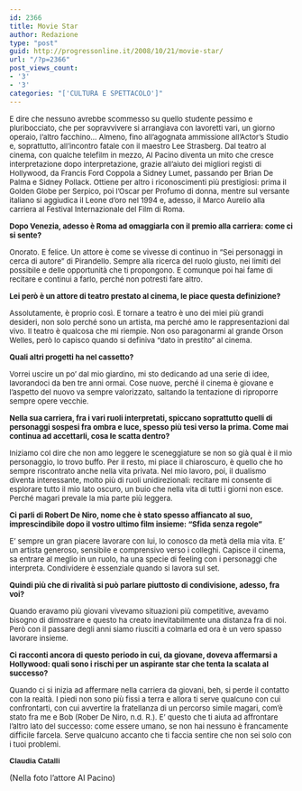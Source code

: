 ```yaml
---
id: 2366
title: Movie Star
author: Redazione
type: "post"
guid: http://progressonline.it/2008/10/21/movie-star/
url: "/?p=2366"
post_views_count:
- '3'
- '3'
categories: "['CULTURA E SPETTACOLO']"
---
```


<span style="font-size: small; ">E dire che nessuno avrebbe scommesso su quello studente pessimo e pluribocciato, che per sopravvivere si arrangiava con lavoretti vari, un giorno operaio, l’altro facchino… Almeno, fino all’agognata ammissione all’Actor’s Studio e, soprattutto, all’incontro fatale con il maestro Lee Strasberg. Dal teatro al cinema, con qualche telefilm in mezzo, Al Pacino diventa un mito che cresce interpretazione dopo interpretazione, grazie all’aiuto dei migliori registi di Hollywood, da Francis Ford Coppola a Sidney Lumet, passando per Brian De Palma e Sidney Pollack. Ottiene per altro i riconoscimenti più prestigiosi: prima il Golden Globe per Serpico, poi l’Oscar per Profumo di donna, mentre sul versante italiano si aggiudica il Leone d’oro nel 1994 e, adesso, il Marco Aurelio alla carriera al Festival Internazionale del Film di Roma.</span><span style="font-size: small; ">  
</span>

**<span style="font-size: small; ">Dopo Venezia, adesso è Roma ad omaggiarla con il premio alla carriera: come ci si sente?</span>**

<span style="font-size: small; ">Onorato. E felice. Un attore è come se vivesse di continuo in “Sei personaggi in cerca di autore” di Pirandello. Sempre alla ricerca del ruolo giusto, nei limiti del possibile e delle opportunità che ti propongono. E comunque poi hai fame di recitare e continui a farlo, perché non potresti fare altro.</span>

**<span style="font-size: small; ">Lei però è un attore di teatro prestato al cinema, le piace questa definizione?</span>**

<span style="font-size: small; ">Assolutamente, è proprio così. E tornare a teatro è uno dei miei più grandi desideri, non solo perché sono un artista, ma perché amo le rappresentazioni dal vivo. Il teatro è qualcosa che mi riempie. Non oso paragonarmi al grande Orson Welles, però lo capisco quando si definiva “dato in prestito” al cinema.</span>

**<span style="font-size: small; ">Quali altri progetti ha nel cassetto?</span>**

<span style="font-size: small; ">Vorrei uscire un po’ dal mio giardino, mi sto dedicando ad una serie di idee, lavorandoci da ben tre anni ormai. Cose nuove, perché il cinema è giovane e l’aspetto del nuovo va sempre valorizzato, saltando la tentazione di riproporre sempre opere vecchie.</span>

**<span style="font-size: small; ">Nella sua carriera, fra i vari ruoli interpretati, spiccano soprattutto quelli di personaggi sospesi fra ombra e luce, spesso più tesi verso la prima. Come mai continua ad accettarli, cosa le scatta dentro?</span>**

<span style="font-size: small; ">Iniziamo col dire che non amo leggere le sceneggiature se non so già qual è il mio personaggio, lo trovo buffo. Per il resto, mi piace il chiaroscuro, è quello che ho sempre riscontrato anche nella vita privata. Nel mio lavoro, poi, il dualismo diventa interessante, molto più di ruoli unidirezionali: recitare mi consente di esplorare tutto il mio lato oscuro, un buio che nella vita di tutti i giorni non esce. Perché magari prevale la mia parte più leggera.</span>

**<span style="font-size: small; ">Ci parli di Robert De Niro, nome che è stato spesso affiancato al suo, imprescindibile dopo il vostro ultimo film insieme: “Sfida senza regole”</span>**

<span style="font-size: small; ">E’ sempre un gran piacere lavorare con lui, lo conosco da metà della mia vita. E’ un artista generoso, sensibile e comprensivo verso i colleghi. Capisce il cinema, sa entrare al meglio in un ruolo, ha una specie di feeling con i personaggi che interpreta. Condividere è essenziale quando si lavora sul set.</span>

**<span style="font-size: small; ">Quindi più che di rivalità si può parlare piuttosto di condivisione, adesso, fra voi?</span>**

<span style="font-size: small; ">Quando eravamo più giovani vivevamo situazioni più competitive, avevamo bisogno di dimostrare e questo ha creato inevitabilmente una distanza fra di noi. Però con il passare degli anni siamo riusciti a colmarla ed ora è un vero spasso lavorare insieme.</span>

**<span style="font-size: small; ">Ci racconti ancora di questo periodo in cui, da giovane, doveva affermarsi a Hollywood: quali sono i rischi per un aspirante star che tenta la scalata al successo?</span>**

<span style="font-size: small; ">Quando ci si inizia ad affermare nella carriera da giovani, beh, si perde il contatto con la realtà. I piedi non sono più fissi a terra e allora ti serve qualcuno con cui confrontarti, con cui avvertire la fratellanza di un percorso simile magari, com’è stato fra me e Bob (Rober De Niro, n.d. R.). E’ questo che ti aiuta ad affrontare l’altro lato del successo: come essere umano, se non hai nessuno è francamente difficile farcela. Serve qualcuno accanto che ti faccia sentire che non sei solo con i tuoi problemi.</span>

**<span style="font-weight: normal; font-size: 10pt; font-family: Tahoma"> </span>**

<font face="Tahoma, sans-serif"><font size="2">**Claudia Catalli**</font></font>

(Nella foto l’attore Al Pacino)